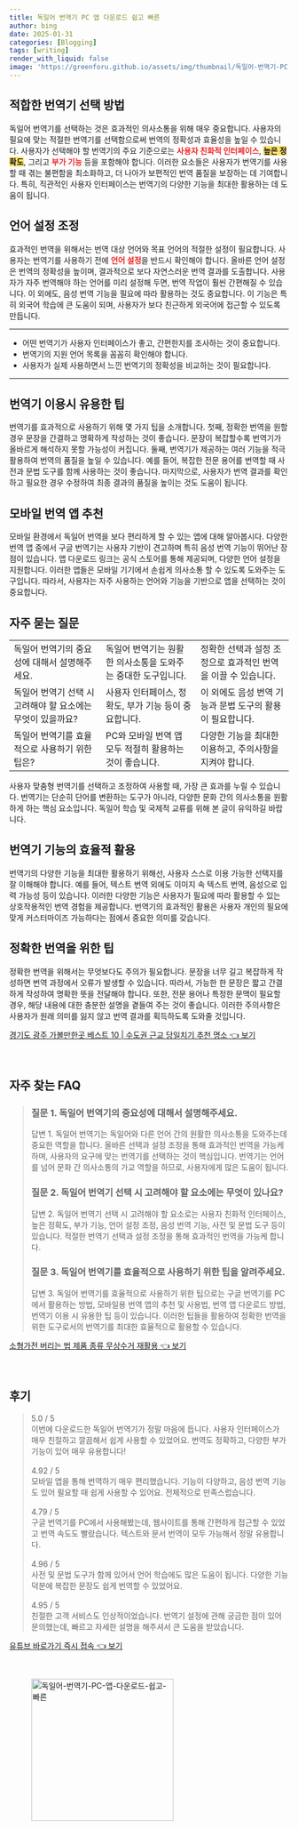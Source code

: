 ```yaml
---
title: 독일어 번역기 PC 앱 다운로드 쉽고 빠른
author: bing
date: 2025-01-31
categories: [Blogging]
tags: [writing]
render_with_liquid: false
image: 'https://greenforu.github.io/assets/img/thumbnail/독일어-번역기-PC-앱-다운로드-쉽고-빠른.webp'
---
```



<h2 id='적합한_번역기_선택_방법'>적합한 번역기 선택 방법</h2>

<p>독일어 번역기를 선택하는 것은 효과적인 의사소통을 위해 매우 중요합니다. 사용자의 필요에 맞는 적절한 번역기를 선택함으로써 번역의 정확성과 효율성을 높일 수 있습니다. 사용자가 선택해야 할 번역기의 주요 기준으로는 <b><span style="color: #ee2323;">사용자 친화적 인터페이스</span></b>, <b><span style="background-color: #ffe066;">높은 정확도</span></b>, 그리고 <b><span style="color: #ee2323;">부가 기능</span></b> 등을 포함해야 합니다. 이러한 요소들은 사용자가 번역기를 사용할 때 겪는 불편함을 최소화하고, 더 나아가 보편적인 번역 품질을 보장하는 데 기여합니다. 특히, 직관적인 사용자 인터페이스는 번역기의 다양한 기능을 최대한 활용하는 데 도움이 됩니다.</p>

<h2 id='언어_설정_조정'>언어 설정 조정</h2>

<p>효과적인 번역을 위해서는 번역 대상 언어와 목표 언어의 적절한 설정이 필요합니다. 사용자는 번역기를 사용하기 전에 <b><span style="color: #ee2323;">언어 설정</span></b>을 반드시 확인해야 합니다. 올바른 언어 설정은 번역의 정확성을 높이며, 결과적으로 보다 자연스러운 번역 결과를 도출합니다. 사용자가 자주 번역해야 하는 언어를 미리 설정해 두면, 번역 작업이 훨씬 간편해질 수 있습니다. 이 외에도, 음성 번역 기능을 필요에 따라 활용하는 것도 중요합니다. 이 기능은 특히 외국어 학습에 큰 도움이 되며, 사용자가 보다 친근하게 외국어에 접근할 수 있도록 만듭니다.</p>

<hr />

<ul>
    <li>어떤 번역기가 사용자 인터페이스가 좋고, 간편한지를 조사하는 것이 중요합니다.</li>
    <li>번역기의 지원 언어 목록을 꼼꼼히 확인해야 합니다.</li>
    <li>사용자가 실제 사용하면서 느낀 번역기의 정확성을 비교하는 것이 필요합니다.</li>
</ul>

<hr />

<h2 id='번역기_이용시_유용한_팁'>번역기 이용시 유용한 팁</h2>

<p>번역기를 효과적으로 사용하기 위해 몇 가지 팁을 소개합니다. 첫째, 정확한 번역을 원할 경우 문장을 간결하고 명확하게 작성하는 것이 좋습니다. 문장이 복잡할수록 번역기가 올바르게 해석하지 못할 가능성이 커집니다. 둘째, 번역기가 제공하는 여러 기능을 적극 활용하여 번역의 품질을 높일 수 있습니다. 예를 들어, 복잡한 전문 용어를 번역할 때 사전과 문법 도구를 함께 사용하는 것이 좋습니다. 마지막으로, 사용자가 번역 결과를 확인하고 필요한 경우 수정하여 최종 결과의 품질을 높이는 것도 도움이 됩니다.</p>

<h2 id='모바일_번역앱_추천'>모바일 번역 앱 추천</h2>

<p>모바일 환경에서 독일어 번역을 보다 편리하게 할 수 있는 앱에 대해 알아봅시다. 다양한 번역 앱 중에서 구글 번역기는 사용자 기반이 견고하며 특히 음성 번역 기능이 뛰어난 장점이 있습니다. 앱 다운로드 링크는 공식 스토어를 통해 제공되며, 다양한 언어 설정을 지원합니다. 이러한 앱들은 모바일 기기에서 손쉽게 의사소통 할 수 있도록 도와주는 도구입니다. 따라서, 사용자는 자주 사용하는 언어와 기능을 기반으로 앱을 선택하는 것이 중요합니다.</p>

<h2 id='자주_묻는_질문'>자주 묻는 질문</h2>

<table>
    <tr>
        <td>독일어 번역기의 중요성에 대해서 설명해주세요.</td>
        <td>독일어 번역기는 원활한 의사소통을 도와주는 중대한 도구입니다.</td>
        <td>정확한 선택과 설정 조정으로 효과적인 번역을 이끌 수 있습니다.</td>
    </tr>
    <tr>
        <td>독일어 번역기 선택 시 고려해야 할 요소에는 무엇이 있을까요?</td>
        <td>사용자 인터페이스, 정확도, 부가 기능 등이 중요합니다.</td>
        <td>이 외에도 음성 번역 기능과 문법 도구의 활용이 필요합니다.</td>
    </tr>
    <tr>
        <td>독일어 번역기를 효율적으로 사용하기 위한 팁은?</td>
        <td>PC와 모바일 번역 앱 모두 적절히 활용하는 것이 좋습니다.</td>
        <td>다양한 기능을 최대한 이용하고, 주의사항을 지켜야 합니다.</td>
    </tr>
</table>

<p>사용자 맞춤형 번역기를 선택하고 조정하여 사용할 때, 가장 큰 효과를 누릴 수 있습니다. 번역기는 단순히 단어를 변환하는 도구가 아니라, 다양한 문화 간의 의사소통을 원활하게 하는 핵심 요소입니다. 독일어 학습 및 국제적 교류를 위해 본 글이 유익하길 바랍니다.</p>

<h2 id='번역기_기능의_효율적_활용'>번역기 기능의 효율적 활용</h2>

<p>번역기의 다양한 기능을 최대한 활용하기 위해선, 사용자 스스로 이용 가능한 선택지를 잘 이해해야 합니다. 예를 들어, 텍스트 번역 외에도 이미지 속 텍스트 번역, 음성으로 입력 가능성 등이 있습니다. 이러한 다양한 기능은 사용자가 필요에 따라 활용할 수 있는 상호작용적인 번역 경험을 제공합니다. 번역기의 효과적인 활용은 사용자 개인의 필요에 맞게 커스터마이즈 가능하다는 점에서 중요한 의미를 갖습니다.</p>

<h2 id='정확한_번역을_위한_팁'>정확한 번역을 위한 팁</h2>

<p>정확한 번역을 위해서는 무엇보다도 주의가 필요합니다. 문장을 너무 길고 복잡하게 작성하면 번역 과정에서 오류가 발생할 수 있습니다. 따라서, 가능한 한 문장은 짧고 간결하게 작성하여 명확한 뜻을 전달해야 합니다. 또한, 전문 용어나 특정한 문맥이 필요할 경우, 해당 내용에 대한 충분한 설명을 곁들여 주는 것이 좋습니다. 이러한 주의사항은 사용자가 원래 의미를 잃지 않고 번역 결과를 획득하도록 도와줄 것입니다.</p>


<p><a class="click-button" title="경기도 광주 가볼만한곳 베스트 10 | 수도권 근교 당일치기 추천 명소" href="https://greenforu.github.io/posts/%EA%B2%BD%EA%B8%B0%EB%8F%84-%EA%B4%91%EC%A3%BC-%EA%B0%80%EB%B3%BC%EB%A7%8C%ED%95%9C%EA%B3%B3-%EB%B2%A0%EC%8A%A4%ED%8A%B8-10-%EC%88%98%EB%8F%84%EA%B6%8C-%EA%B7%BC%EA%B5%90-%EB%8B%B9%EC%9D%BC%EC%B9%98%EA%B8%B0-%EC%B6%94%EC%B2%9C-%EB%AA%85%EC%86%8C/" rel="dofollow">경기도 광주 가볼만한곳 베스트 10 | 수도권 근교 당일치기 추천 명소 👈 보기</a></p><br>
<h2 id='자주_찾는_FAQ'>자주 찾는 FAQ</h2>
<div itemscope="" itemtype="https://schema.org/FAQPage"> 
    <blockquote> 
        <div itemscope="" itemprop="mainEntity" itemtype="https://schema.org/Question"> 
            <h3 itemprop="name">질문 1. 독일어 번역기의 중요성에 대해서 설명해주세요.</h3> 
            <div itemscope="" itemprop="acceptedAnswer" itemtype="https://schema.org/Answer"> 
                <span itemprop="text"> 
                    <p>답변 1. 독일어 번역기는 독일어와 다른 언어 간의 원활한 의사소통을 도와주는데 중요한 역할을 합니다. 올바른 선택과 설정 조정을 통해 효과적인 번역을 가능케 하며, 사용자의 요구에 맞는 번역기를 선택하는 것이 핵심입니다. 번역기는 언어를 넘어 문화 간 의사소통의 가교 역할을 하므로, 사용자에게 많은 도움이 됩니다.</p> 
                </span> 
            </div> 
        </div> 
        <div itemscope="" itemprop="mainEntity" itemtype="https://schema.org/Question"> 
            <h3 itemprop="name">질문 2. 독일어 번역기 선택 시 고려해야 할 요소에는 무엇이 있나요?</h3> 
            <div itemscope="" itemprop="acceptedAnswer" itemtype="https://schema.org/Answer"> 
                <span itemprop="text"> 
                    <p>답변 2. 독일어 번역기 선택 시 고려해야 할 요소로는 사용자 친화적 인터페이스, 높은 정확도, 부가 기능, 언어 설정 조정, 음성 번역 기능, 사전 및 문법 도구 등이 있습니다. 적절한 번역기 선택과 설정 조정을 통해 효과적인 번역을 가능케 합니다.</p> 
                </span> 
            </div> 
        </div> 
        <div itemscope="" itemprop="mainEntity" itemtype="https://schema.org/Question"> 
            <h3 itemprop="name">질문 3. 독일어 번역기를 효율적으로 사용하기 위한 팁을 알려주세요.</h3> 
            <div itemscope="" itemprop="acceptedAnswer" itemtype="https://schema.org/Answer"> 
                <span itemprop="text"> 
                    <p>답변 3. 독일어 번역기를 효율적으로 사용하기 위한 팁으로는 구글 번역기를 PC에서 활용하는 방법, 모바일용 번역 앱의 추천 및 사용법, 번역 앱 다운로드 방법, 번역기 이용 시 유용한 팁 등이 있습니다. 이러한 팁들을 활용하여 정확한 번역을 위한 도구로서의 번역기를 최대한 효율적으로 활용할 수 있습니다.</p> 
                </span> 
            </div> 
        </div> 
    </blockquote> 
</div>
<p><a class="click-button" title="소형가전 버리는 법 제품 종류 무상수거 재활용" href="https://greenforu.github.io/posts/%EC%86%8C%ED%98%95%EA%B0%80%EC%A0%84-%EB%B2%84%EB%A6%AC%EB%8A%94-%EB%B2%95-%EC%A0%9C%ED%92%88-%EC%A2%85%EB%A5%98-%EB%AC%B4%EC%83%81%EC%88%98%EA%B1%B0-%EC%9E%AC%ED%99%9C%EC%9A%A9/" rel="dofollow">소형가전 버리는 법 제품 종류 무상수거 재활용 👈 보기</a></p><br>
<h2 id='후기'>후기</h2>
<div itemscope itemtype="https://schema.org/Product">
  <blockquote>
  <div itemprop="review" itemscope itemtype="https://schema.org/Review">
      <div itemprop="reviewRating" itemscope itemtype="https://schema.org/Rating"> <span itemprop="ratingValue">5.0</span> / <span itemprop="bestRating">5</span> </div>
      <span itemprop="reviewBody">이번에 다운로드한 독일어 번역기가 정말 마음에 듭니다. 사용자 인터페이스가 매우 친절하고 깔끔해서 쉽게 사용할 수 있었어요. 번역도 정확하고, 다양한 부가 기능이 있어 매우 유용합니다!</span>
  </div>
  <br>
  <div itemprop="review" itemscope itemtype="https://schema.org/Review">
      <div itemprop="reviewRating" itemscope itemtype="https://schema.org/Rating"> <span itemprop="ratingValue">4.92</span> / <span itemprop="bestRating">5</span> </div>
      <span itemprop="reviewBody">모바일 앱을 통해 번역하기 매우 편리했습니다. 기능이 다양하고, 음성 번역 기능도 있어 필요할 때 쉽게 사용할 수 있어요. 전체적으로 만족스럽습니다.</span>
  </div>
  <br>
  <div itemprop="review" itemscope itemtype="https://schema.org/Review">
      <div itemprop="reviewRating" itemscope itemtype="https://schema.org/Rating"> <span itemprop="ratingValue">4.79</span> / <span itemprop="bestRating">5</span> </div>
      <span itemprop="reviewBody">구글 번역기를 PC에서 사용해봤는데, 웹사이트를 통해 간편하게 접근할 수 있었고 번역 속도도 빨랐습니다. 텍스트와 문서 번역이 모두 가능해서 정말 유용합니다.</span>
  </div>
  <br>
  <div itemprop="review" itemscope itemtype="https://schema.org/Review">
      <div itemprop="reviewRating" itemscope itemtype="https://schema.org/Rating"> <span itemprop="ratingValue">4.96</span> / <span itemprop="bestRating">5</span> </div>
      <span itemprop="reviewBody">사전 및 문법 도구가 함께 있어서 언어 학습에도 많은 도움이 됩니다. 다양한 기능 덕분에 복잡한 문장도 쉽게 번역할 수 있었어요.</span>
  </div>
  <br>
  <div itemprop="review" itemscope itemtype="https://schema.org/Review">
      <div itemprop="reviewRating" itemscope itemtype="https://schema.org/Rating"> <span itemprop="ratingValue">4.95</span> / <span itemprop="bestRating">5</span> </div>
      <span itemprop="reviewBody">친절한 고객 서비스도 인상적이었습니다. 번역기 설정에 관해 궁금한 점이 있어 문의했는데, 빠르고 자세한 설명을 해주셔서 큰 도움을 받았습니다.</span>
  </div>
  </blockquote>
</div>
<p><a class="click-button" title="유튜브 바로가기 즉시 접속" href="https://greenforu.github.io/posts/%EC%9C%A0%ED%8A%9C%EB%B8%8C-%EB%B0%94%EB%A1%9C%EA%B0%80%EA%B8%B0-%EC%A6%89%EC%8B%9C-%EC%A0%91%EC%86%8D/" rel="dofollow">유튜브 바로가기 즉시 접속 👈 보기</a></p><br>
<figure class="image"><img src="https://greenforu.github.io/assets/img/thumbnail/독일어-번역기-PC-앱-다운로드-쉽고-빠른.webp" alt="독일어-번역기-PC-앱-다운로드-쉽고-빠른" width="256" height="256"></figure>